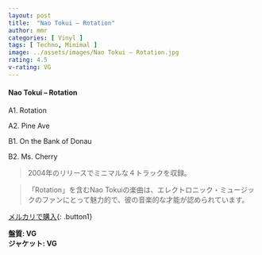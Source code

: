 ```yaml
---
layout: post
title:  "Nao Tokui – Rotation"
author: mmr
categories: [ Vinyl ]
tags: [ Techno, Minimal ]
image: ../assets/images/Nao Tokui – Rotation.jpg
rating: 4.5
v-rating: VG
---
```


#### Nao Tokui – Rotation


A1. Rotation


A2. Pine Ave


B1. On the Bank of Donau


B2. Ms. Cherry


> 2004年のリリースでミニマルな４トラックを収録。

> 「Rotation」を含むNao Tokuiの楽曲は、エレクトロニック・ミュージックのファンにとって魅力的で、彼の音楽的な才能が認められています。


[メルカリで購入](https://jp.mercari.com/item/m61748434887){: .button1}


<div class="mt-4 mb-4 d-flex align-items-center">
<strong class="mr-1">盤質: VG</strong>
</div>
<div class="mt-4 mb-4 d-flex align-items-center">
<strong class="mr-1">ジャケット: VG</strong>
</div>